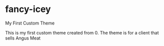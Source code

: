 # fancy-icey
My First Custom Theme

This is my first custom theme created from 0.
The theme is for a client that sells Angus Meat
